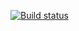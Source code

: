 [![Build status](https://ci.appveyor.com/api/projects/status/k789fw01whaxk273?svg=true)](https://ci.appveyor.com/project/NedoNeo/homework-arraybuffer1)